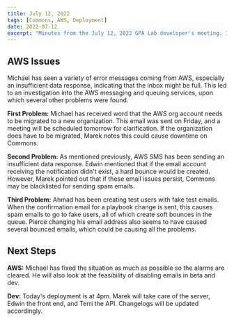 ```yaml
---
title: July 12, 2022
tags: [Commons, AWS, Deployment]
date: 2022-07-12
excerpt: "Minutes from the July 12, 2022 GPA Lab developer's meeting. In which we find out that Pierce broke all the emails."
---
```


## AWS Issues

Michael has seen a variety of error messages coming from AWS, especially an insufficient data response, indicating that the inbox might be full. This led to an investigation into the AWS messaging and queuing services, upon which several other problems were found.

**First Problem:** Michael has received word that the AWS org account needs to be migrated to a new organization. This email was sent on Friday, and a meeting will be scheduled tomorrow for clarification. If the organization does have to be migrated, Marek notes this could cause downtime on Commons.

**Second Problem:** As mentioned previously, AWS SMS has been sending an insufficient data response. Edwin mentioned that if the email account receiving the notification didn't exist, a hard bounce would be created. However, Marek pointed out that if these email issues persist, Commons may be blacklisted for sending spam emails.

**Third Problem:** Ahmad has been creating test users with fake test emails. When the confirmation email for a playbook change is sent, this causes spam emails to go to fake users, all of which create soft bounces in the queue. Pierce changing his email address also seems to have caused several bounced emails, which could be causing all the problems.

## Next Steps

**AWS:** Michael has fixed the situation as much as possible so the alarms are cleared. He will also look at the feasibility of disabling emails in beta and dev.

**Dev:** Today's deployment is at 4pm. Marek will take care of the server, Edwin the front end, and Terri the API. Changelogs will be updated accordingly.
